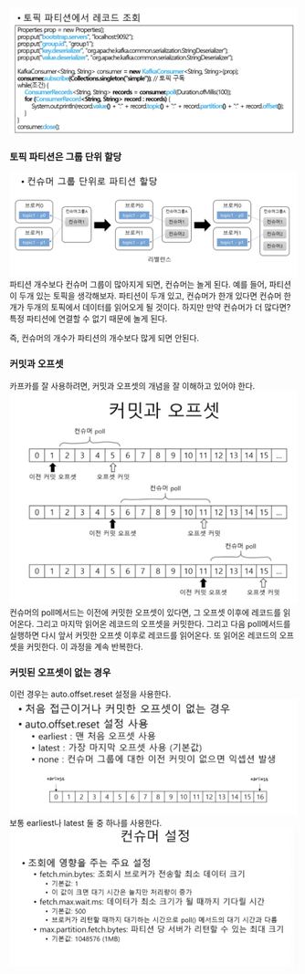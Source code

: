 ![Pasted image 20230110213324.png](images%2FPasted%20image%2020230110213324.png)
### 토픽 파티션은 그룹 단위 할당

![스크린샷 2023-01-10 오후 9.36.46.png](images%2F%EC%8A%A4%ED%81%AC%EB%A6%B0%EC%83%B7%202023-01-10%20%EC%98%A4%ED%9B%84%209.36.46.png)
파티션 개수보다 컨슈머 그룹이 많아지게 되면, 컨슈머는 놀게 된다.
예를 들어, 파티션이 두개 있는 토픽을 생각해보자.
파티션이 두개 있고, 컨슈머가 한개 있다면
컨슈머 한개가 두개의 토픽에서 데이터를 읽어오게 될 것이다.
하지만 만약 컨슈머가 더 많다면? 특정 파티션에 연결할 수 없기 때문에 놀게 된다.

즉, 컨슈머의 개수가 파티션의 개수보다 많게 되면 안된다.

### 커밋과 오프셋
카프카를 잘 사용하려면, 커밋과 오프셋의 개념을 잘 이해하고 있어야 한다.
![Pasted image 20230110213838.png](images%2FPasted%20image%2020230110213838.png)
컨슈머의 poll메서드는 이전에 커밋한 오프셋이 있다면, 그 오프셋 이후에 레코드를 읽어온다.
그리고 마지막 읽어온 레코드의 오프셋을 커밋한다.
그리고 다음 poll메서드를 실행하면 다시 앞서 커밋한 오프셋 이후로 레코드를 읽어온다.
또 읽어온 레코드의 오프셋을 커밋한다.
이 과정을 계속 반복한다.

### 커밋된 오프셋이 없는 경우
이런 경우는 auto.offset.reset 설정을 사용한다.
![스크린샷 2023-01-10 오후 9.40.15.png](images%2F%EC%8A%A4%ED%81%AC%EB%A6%B0%EC%83%B7%202023-01-10%20%EC%98%A4%ED%9B%84%209.40.15.png)
보통 earliest나 latest 둘 중 하나를 사용한다.
![스크린샷 2023-01-10 오후 9.40.55.png](images%2F%EC%8A%A4%ED%81%AC%EB%A6%B0%EC%83%B7%202023-01-10%20%EC%98%A4%ED%9B%84%209.40.55.png)

